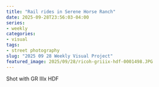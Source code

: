 ```yaml
---
title: "Rail rides in Serene Horse Ranch"
date: 2025-09-28T23:56:03-04:00
series:
- weekly
categories:
- visual
tags:
- street photography
slug: "2025 09 28 Weekly Visual Project"
featured_image: 2025/09/28/ricoh-griiix-hdf-0001498.JPG
---
```


Shot with GR IIIx HDF

<!--more-->